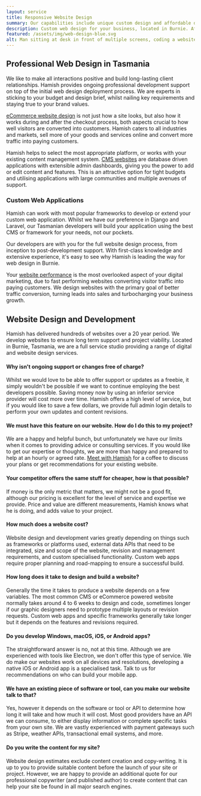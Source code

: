 ```yaml
---
layout: service
title: Responsive Website Design
summary: Our capabilities include unique custom design and affordable development to ensure a website that suits your needs. From optimising website performance, to strategic planning and consultation, Hamish ensures your website success.
description: Custom web design for your business, located in Burnie. Affordable website design, servicing the North West Coast and Tasmania. Get your website design started.
featured: /assets/img/web-design-blue.svg
alt: Man sitting at desk in front of multiple screens, coding a website
---
```


## Professional Web Design in Tasmania

We like to make all interactions positive and build long-lasting client relationships. Hamish provides ongoing professional development support on top of the initial web design deployment process. We are experts in sticking to your budget and design brief, whilst nailing key requirements and staying true to your brand values.

[eCommerce website design](/services/ecommerce/) is not just how a site looks, but also how it works during and after the checkout process, both aspects crucial to how well visitors are converted into customers. Hamish caters to all industries and markets, sell more of your goods and services online and convert more traffic into paying customers.

Hamish helps to select the most appropriate platform, or works with your existing content management system. [CMS websites](/services/content-management-systems/) are database driven applications with extensible admin dashboards, giving you the power to add or edit content and features. This is an attractive option for tight budgets and utilising applications with large communities and multiple avenues of support.

### Custom Web Applications

Hamish can work with most popular frameworks to develop or extend your custom web application. Whilst we have our preference in Django and Laravel, our Tasmanian developers will build your application using the best CMS or framework for your needs, not our pockets.

Our developers are with you for the full website design process, from inception to post-development support. With first-class knowledge and extensive experience, it's easy to see why Hamish is leading the way for web design in Burnie.

Your [website performance](/services/performance-optimisation/) is the most overlooked aspect of your digital marketing, due to fast performing websites converting visitor traffic into paying customers. We design websites with the primary goal of better traffic conversion, turning leads into sales and turbocharging your business growth.

## Website Design and Development
Hamish has delivered hundreds of websites over a 20 year period. We develop websites to ensure long term support and project viability. Located in Burnie, Tasmania, we are a full service studio providing a range of digital and website design services.

#### Why isn't ongoing support or changes free of charge?
Whilst we would love to be able to offer support or updates as a freebie, it simply wouldn't be possible if we want to continue employing the best developers possible. Saving money now by using an inferior service provider will cost more over time. Hamish offers a high level of service, but if you would like to save a few dollars, we provide full admin login details to perform your own updates and content revisions.

#### We must have this feature on our website. How do I do this to my project?
We are a happy and helpful bunch, but unfortunately we have our limits when it comes to providing advice or consulting services. If you would like to get our expertise or thoughts, we are more than happy and prepared to help at an hourly or agreed rate. [Meet with Hamish](/contact/) for a coffee to discuss your plans or get recommendations for your existing website.

#### Your competitor offers the same stuff for cheaper, how is that possible?
If money is the only metric that matters, we might not be a good fit, although our pricing is excellent for the level of service and expertise we provide. Price and value are different measurements, Hamish knows what he is doing, and adds value to your project.

#### How much does a website cost?
Website design and development varies greatly depending on things such as frameworks or platforms used, external data APIs that need to be integrated, size and scope of the website, revision and management requirements, and custom specialised functionality. Custom web apps require proper planning and road-mapping to ensure a successful build.

#### How long does it take to design and build a website?
Generally the time it takes to produce a website depends on a few variables. The most common CMS or eCommerce powered website normally takes around 4 to 6 weeks to design and code, sometimes longer if our graphic designers need to prototype multiple layouts or revision requests. Custom web apps and specific frameworks generally take longer but it depends on the features and revisions required.

#### Do you develop Windows, macOS, iOS, or Android apps?
The straightforward answer is no, not at this time. Although we are experienced with tools like Electron, we don't offer this type of service. We do make our websites work on all devices and resolutions, developing a native iOS or Android app is a specialised task. Talk to us for recommendations on who can build your mobile app.

#### We have an existing piece of software or tool, can you make our website talk to that?
Yes, however it depends on the software or tool or API to determine how long it will take and how much it will cost. Most good providers have an API we can consume, to either display information or complete specific tasks from your own site. We are vastly experienced with payment gateways such as Stripe, weather APIs, transactional email systems, and more.

#### Do you write the content for my site?
Website design estimates exclude content creation and copy-writing. It is up to you to provide suitable content before the launch of your site or project. However, we are happy to provide an additional quote for our professional copywriter (and published author) to create content that can help your site be found in all major search engines.